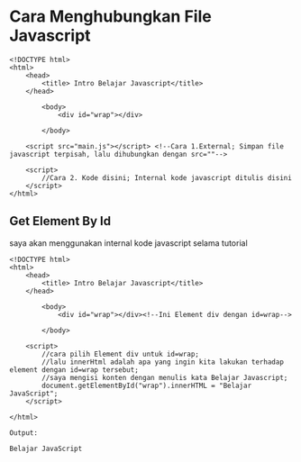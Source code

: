 <h1>Cara Menghubungkan File Javascript</h1>


```
<!DOCTYPE html>
<html>
    <head>
        <title> Intro Belajar Javascript</title> 
    </head>

        <body>
            <div id="wrap"></div>

        </body>

    <script src="main.js"></script> <!--Cara 1.External; Simpan file javascript terpisah, lalu dihubungkan dengan src=""-->
    
    <script>
        //Cara 2. Kode disini; Internal kode javascript ditulis disini
    </script>
</html>
```

<h2>Get Element By Id</h2>
<p>saya akan menggunakan internal kode javascript selama tutorial</p>


```
<!DOCTYPE html>
<html>
    <head>
        <title> Intro Belajar Javascript</title>
    </head>

        <body>
            <div id="wrap"></div><!--Ini Element div dengan id=wrap-->

        </body>

    <script>
        //cara pilih Element div untuk id=wrap;
        //lalu innerHtml adalah apa yang ingin kita lakukan terhadap element dengan id=wrap tersebut;
        //saya mengisi konten dengan menulis kata Belajar Javascript;
        document.getElementById("wrap").innerHTML = "Belajar JavaScript";
    </script>
    
</html>
```

```
Output:

Belajar JavaScript
```
